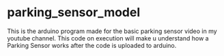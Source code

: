 # parking_sensor_model
This is the arduino program made for the basic parking sensor video in my youtube channel. This code on execution will make u understand how a Parking Sensor works after the code is uploaded to arduino.

